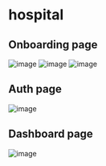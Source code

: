 # hospital
 <h2>Onboarding page</h2>

![image](https://github.com/user-attachments/assets/a7d52542-5c2b-41bf-bae3-0e1bc92118b4)  ![image](https://github.com/user-attachments/assets/f5e82e28-226a-40d0-95bd-9de0416f4c10)  ![image](https://github.com/user-attachments/assets/00506f7f-c291-4b78-9dbc-170ae63ac649)

 <h2>Auth page</h2>

 ![image](https://github.com/user-attachments/assets/eca04d2d-a278-40aa-a93f-02f1f8e75759)

 <h2>Dashboard page</h2>
 
 ![image](https://github.com/user-attachments/assets/130d6c0e-206c-4c98-a1ce-355346477dbb)




